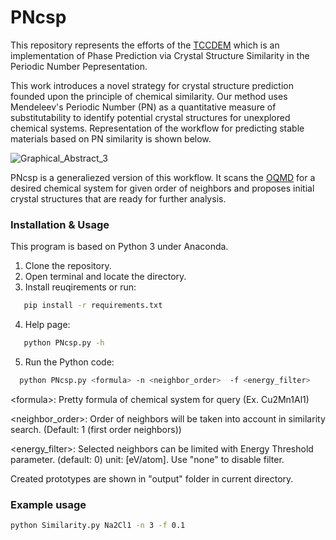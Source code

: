 # PNcsp

This repository represents the efforts of the [TCCDEM](https://github.com/tccdem/) which is an implementation of Phase Prediction via Crystal Structure Similarity in the Periodic Number Pepresentation. 

This work introduces a novel strategy for crystal structure prediction founded upon the principle of chemical similarity.  Our method uses Mendeleev's Periodic Number (PN) as a quantitative measure of substitutability to identify potential crystal structures for unexplored chemical systems. Representation of the workflow for predicting stable materials based on PN similarity is shown below. 

![Graphical_Abstract_3](https://github.com/user-attachments/assets/cf590168-ab66-4dc7-8954-de794dfbf780)

PNcsp is a generaliezed version of this workflow. It scans the [OQMD](https://www.oqmd.org/) for a desired chemical system for given order of neighbors and proposes initial crystal structures that are ready for further analysis.

### Installation & Usage
This program is based on Python 3 under Anaconda. 

1) Clone the repository.
2) Open terminal and locate the directory.
3) Install reuqirements or run:
```bash
   pip install -r requirements.txt
```
4) Help page:
```bash
   python PNcsp.py -h
```
5) Run the Python code:
```bash
  python PNcsp.py <formula> -n <neighbor_order>  -f <energy_filter>
```
\<formula\>: Pretty formula of chemical system for query (Ex. Cu2Mn1Al1)

\<neighbor_order\>: Order of neighbors will be taken into account in similarity search. (Default: 1 (first order neighbors))

\<energy_filter\>: Selected neighbors can be limited with Energy Threshold parameter. (default: 0) unit: [eV/atom]. Use "none" to disable filter.

Created prototypes are shown in "output" folder in current directory.

### Example usage
```bash
python Similarity.py Na2Cl1 -n 3 -f 0.1
```
